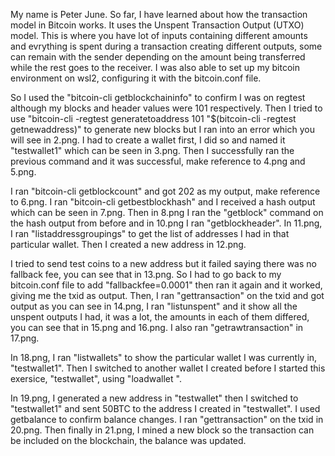 My name is Peter June. So far, I have learned about how the transaction model in Bitcoin works. It uses the Unspent Transaction Output (UTXO) model. This is where you have lot of inputs containing different amounts and evrything is spent during a transaction creating different outputs, some can remain with the sender depending on the amount being transferred while the rest goes to the receiver. I was also able to set up my bitcoin environment on wsl2, configuring it with the bitcoin.conf file.

So I used the "bitcoin-cli getblockchaininfo" to confirm I was on regtest although my blocks and header values were 101 respectively. Then I tried to use "bitcoin-cli -regtest generatetoaddress 101 "$(bitcoin-cli -regtest getnewaddress)" to generate new blocks but I ran into an error which you will see in 2.png. I had to create a wallet first, I did so and named it "testwallet1" which can be seen in 3.png. Then I successfully ran the previous command and it was successful, make reference to 4.png and 5.png.

I ran "bitcoin-cli getblockcount" and got 202 as my output, make reference to 6.png. I ran "bitcoin-cli getbestblockhash" and I received a hash output which can be seen in 7.png. Then in 8.png I ran the "getblock" command on the hash output from before and in 10.png I ran "getblockheader". In 11.png, I ran "listaddressgroupings" to get the list of addresses I had in that particular wallet. Then I created a new address in 12.png.

I tried to send test coins to a new address but it failed saying there was no fallback fee, you can see that in 13.png. So I had to go back to my bitcoin.conf file to add "fallbackfee=0.0001" then ran it again and it worked, giving me the txid as output. Then, I ran "gettransaction" on the txid and got output as you can see in 14.png, I ran "listunspent" and it show all the unspent outputs I had, it was a lot, the amounts in each of them differed, you can see that in 15.png and 16.png. I also ran "getrawtransaction" in 17.png.

In 18.png, I ran "listwallets" to show the particular wallet I was currently in, "testwallet1". Then I switched to another wallet I created before I started this exersice, "testwallet", using "loadwallet <name of wallet>".

In 19.png, I generated a new address in "testwallet" then I switched to "testwallet1" and sent 50BTC to the address I created in "testwallet". I used getbalance to confirm balance changes. I ran "gettransaction" on the txid in 20.png. Then finally in 21.png, I mined a new block so the transaction can be included on the blockchain, the balance was updated.